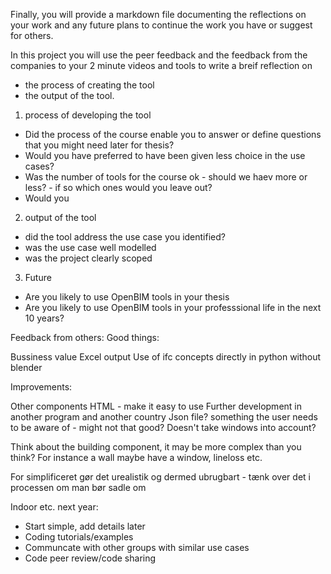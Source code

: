 Finally, you will provide a markdown file documenting the reflections on your work and any future plans to continue the work you have or suggest for others.

In this project you will use the peer feedback and the feedback from the companies to your 2 minute videos and tools to write a breif reflection on 
* the process of creating the tool
* the output of the tool. 


1. process of developing the tool
* Did the process of the course enable you to answer or define questions that you might need later for thesis?
* Would you have preferred to have been given less choice in the use cases?
* Was the number of tools for the course ok - should we haev more or less? - if so which ones would you leave out?
* Would you 

2. output of the tool
* did the tool address the use case you identified?
* was the use case well modelled
* was the project clearly scoped

3. Future

* Are you likely to use OpenBIM tools in your thesis
* Are you likely to use OpenBIM tools in your professsional life in the next 10 years?


Feedback from others:
Good things:

Bussiness value
Excel output
Use of ifc concepts
directly in python without blender

Improvements:

Other components 
HTML - make it easy to use
Further development in another program and another country
Json file? something the user needs to be aware of - might not that good?
Doesn't take windows into account?


Think about the building component, it may be more complex than you think? For instance a wall maybe have a window, lineloss etc. 

For simplificeret gør det urealistik og dermed ubrugbart - tænk over det i processen om man bør sadle om 


Indoor etc. next year:
- Start simple, add details later
- Coding tutorials/examples
- Communcate with other groups with similar use cases
- Code peer review/code sharing








